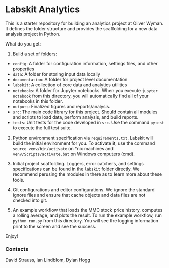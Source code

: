 # Labskit Analytics

This is a starter repository for building an analytics project at Oliver Wyman. It defines the 
folder structure and provides the scaffolding for a new data analysis project in Python.


What do you get:

 1. Build a set of folders:
   - `config`: A folder for configuration information, settings files, and other properties
   - `data`: A folder for storing input data locally
   - `documentation`: A folder for project level documentation
   - `labskit`: A collection of core data and analytics utilities
   - `notebooks`: A folder for Jupyter notebooks. When you execute `jupyter notebook` from this 
   directory, you will automatically find all of your notebooks in this folder.
   - `outputs`: Finalized figures and reports/analysis.
   - `src`: The main code library for this project. Should contain all modules and scripts to 
   load data, perform analysis, and build reports.
   - `tests`: Unit tests for the code developed in `src`. Use the command `pytest` to execute the
    full test suite.
   
 2. Python environment specification via `requirements.txt`. Labskit will build the initial 
 environment for you. To activate it, use the command `source venv/bin/activate` on *nix machines
  and `venv/Scripts/activate.bat` on Windows computers (cmd).
 3. Initial project scaffolding. Loggers, error catchers, and settings specifications can be 
 found in the `labskit` folder directly. We recommend perusing the modules in there as
  to learn more about these tools.
 
 4. Git configurations and editor configurations. We ignore the standard ignore files and ensure 
 that cache objects and data files are not checked into git.
 
 5. An example workflow that loads the MMC stock price history, computes a rolling average, and 
 plots the result. To run the example workflow, run `python run.py` from this 
 directory. You will see the logging information print to the screen and see the success.
 
Enjoy!

### Contacts

David Strauss, Ian Lindblom, Dylan Hogg


